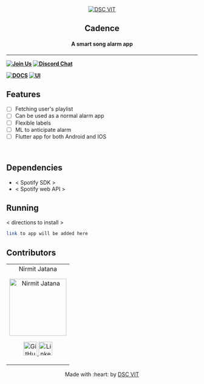 <p align="center">
<a href="https://dscvit.com">
	<img src="https://user-images.githubusercontent.com/30529572/92081025-fabe6f00-edb1-11ea-9169-4a8a61a5dd45.png" alt="DSC VIT"/>
</a>
	<h2 align="center"> Cadence  </h2>
	<h4 align="center"> A smart song alarm app<h4>
</p>

---
[![Join Us](https://img.shields.io/badge/Join%20Us-Developer%20Student%20Clubs-red)](https://dsc.community.dev/vellore-institute-of-technology/)
[![Discord Chat](https://img.shields.io/discord/760928671698649098.svg)](https://discord.gg/498KVdSKWR)

[![DOCS](https://img.shields.io/badge/Documentation-see%20docs-green?style=flat-square&logo=appveyor)](INSERT_LINK_FOR_DOCS_HERE) 
  [![UI ](https://img.shields.io/badge/User%20Interface-Link%20to%20UI-orange?style=flat-square&logo=appveyor)](INSERT_UI_LINK_HERE)


## Features
- [ ]   Fetching user's playlist
- [ ]   Can be used as a normal alarm app 
- [ ]   Flexible labels 
- [ ]   ML to anticipate alarm 
- [ ]   Flutter app for both Android and IOS 
 
<br>

## Dependencies
 - < Spotify SDK >
 - < Spotify web API >


## Running


< directions to install > 
```bash
link to app will be added here
```

## Contributors

<table>
	<tr align="center">
		<td>
		Nirmit Jatana
		<p align="center">
			<img src = "https://media-exp1.licdn.com/dms/image/C5603AQECvftbQ_5F_w/profile-displayphoto-shrink_800_800/0/1609847053031?e=1618444800&v=beta&t=8E-QWEdHhdONgQWNNNry_YIUwXm6i22sel5ZNDwXhz0" width="150" height="150" alt="Nirmit Jatana">
		</p>
			<p align="center">
				<a href = "https://github.com/Nirmitjatana">
					<img src = "http://www.iconninja.com/files/241/825/211/round-collaboration-social-github-code-circle-network-icon.svg" width="36" height = "36" alt="GitHub"/>
				</a>
				<a href = "https://www.linkedin.com/in/nirmit-jatana-6814a4188/">
					<img src = "http://www.iconninja.com/files/863/607/751/network-linkedin-social-connection-circular-circle-media-icon.svg" width="36" height="36" alt="LinkedIn"/>
				</a>
			</p>
		</td>
	</tr>
</table>

<p align="center">
	Made with :heart: by <a href="https://dscvit.com">DSC VIT</a>
</p>
